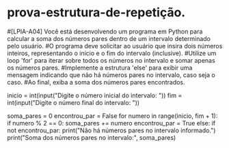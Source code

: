 # prova-estrutura-de-repetição.

#[LPIA-A04] Você está desenvolvendo um programa em Python para calcular a soma dos números pares dentro de um intervalo determinado pelo usuário. 
#O programa deve solicitar ao usuário que insira dois números inteiros, representando o início e o fim do intervalo (inclusive).
#Utilize um loop 'for' para iterar sobre todos os números no intervalo e somar apenas os números pares.
#Implemente a estrutura 'else' para exibir uma mensagem indicando que não há números pares no intervalo, caso seja o caso.
#Ao final, exiba a soma dos números pares encontrados.


inicio = int(input("Digite o número inicial do intervalo: "))
fim = int(input("Digite o número final do intervalo: "))

soma_pares = 0
encontrou_par = False
for numero in range(inicio, fim + 1):
    if numero % 2 == 0:
        soma_pares += numero
        encontrou_par = True
else:
    if not encontrou_par:
        print("Não há números pares no intervalo informado.")
print("Soma dos números pares no intervalo:", soma_pares)
